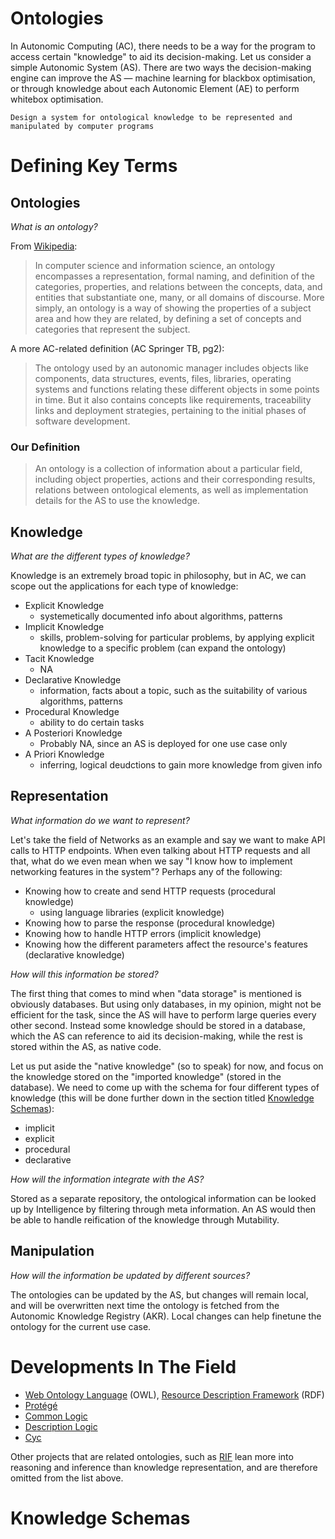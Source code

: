 # Ontologies

In Autonomic Computing (AC), there needs to be a way for the program to access certain "knowledge" to aid its decision-making. Let us consider a simple Autonomic System (AS). There are two ways the decision-making engine can improve the AS — machine learning for blackbox optimisation, or through knowledge about each Autonomic Element (AE) to perform whitebox optimisation.

```
Design a system for ontological knowledge to be represented and manipulated by computer programs
```

# Defining Key Terms

## Ontologies
*What is an ontology?*

From [Wikipedia](https://en.wikipedia.org/wiki/Ontology_(computer_science)):

> In computer science and information science, an ontology encompasses a representation, formal naming, and definition of the categories, properties, and relations between the concepts, data, and entities that substantiate one, many, or all domains of discourse. More simply, an ontology is a way of showing the properties of a subject area and how they are related, by defining a set of concepts and categories that represent the subject.

A more AC-related definition (AC Springer TB, pg2):

> The ontology used by an autonomic manager includes objects like components, data structures, events, files, libraries, operating systems and functions relating these different objects in some points in time. But it also contains concepts like requirements, traceability links and deployment strategies, pertaining to the initial phases of software development.

### Our Definition
> An ontology is a collection of information about a particular field, including object properties, actions and their corresponding results, relations between ontological elements, as well as implementation details for the AS to use the knowledge.


## Knowledge
*What are the different types of knowledge?*

Knowledge is an extremely broad topic in philosophy, but in AC, we can scope out the applications for each type of knowledge:
- Explicit Knowledge
    - systemetically documented info about algorithms, patterns
- Implicit Knowledge
    - skills, problem-solving for particular problems, by applying explicit knowledge to a specific problem (can expand the ontology)
- Tacit Knowledge
    - NA
- Declarative Knowledge
    - information, facts about a topic, such as the suitability of various algorithms, patterns
- Procedural Knowledge
    - ability to do certain tasks
- A Posteriori Knowledge
    - Probably NA, since an AS is deployed for one use case only
- A Priori Knowledge
    - inferring, logical deudctions to gain more knowledge from given info

## Representation
*What information do we want to represent?*

Let's take the field of Networks as an example and say we want to make API calls to HTTP endpoints. When even talking about HTTP requests and all that, what do we even mean when we say "I know how to implement networking features in the system"? Perhaps any of the following:
- Knowing how to create and send HTTP requests (procedural knowledge)
    - using language libraries (explicit knowledge)
- Knowing how to parse the response (procedural knowledge)
- Knowing how to handle HTTP errors (implicit knowledge)
- Knowing how the different parameters affect the resource's features (declarative knowledge)

*How will this information be stored?*

The first thing that comes to mind when "data storage" is mentioned is obviously databases. But using only databases, in my opinion, might not be efficient for the task, since the AS will have to perform large queries every other second. Instead some knowledge should be stored in a database, which the AS can reference to aid its decision-making, while the rest is stored within the AS, as native code.

Let us put aside the "native knowledge" (so to speak) for now, and focus on the knowledge stored on the "imported knowledge" (stored in the database). We need to come up with the schema for four different types of knowledge (this will be done further down in the section titled [Knowledge Schemas](#knowledge-schemas)):
- implicit
- explicit
- procedural
- declarative

*How will the information integrate with the AS?*

Stored as a separate repository, the ontological information can be looked up by Intelligence by filtering through meta information. An AS would then be able to handle reification of the knowledge through Mutability.

## Manipulation
*How will the information be updated by different sources?*

The ontologies can be updated by the AS, but changes will remain local, and will be overwritten next time the ontology is fetched from the Autonomic Knowledge Registry (AKR). Local changes can help finetune the ontology for the current use case.


# Developments In The Field

- [Web Ontology Language](https://en.wikipedia.org/wiki/Web_Ontology_Language) (OWL), [Resource Description Framework](https://en.wikipedia.org/wiki/Resource_Description_Framework) (RDF)
- [Protégé](https://protege.stanford.edu)
- [Common Logic](https://www.w3.org/2004/12/rules-ws/slides/pathayes.pdf)
- [Description Logic](https://www.cs.toronto.edu/~jm/2507S/Notes04/DL.pdf)
- [Cyc](https://en.wikipedia.org/wiki/Cyc)

Other projects that are related ontologies, such as [RIF](https://en.wikipedia.org/wiki/Rule_Interchange_Format) lean more into reasoning and inference than knowledge representation, and are therefore omitted from the list above.

# Knowledge Schemas